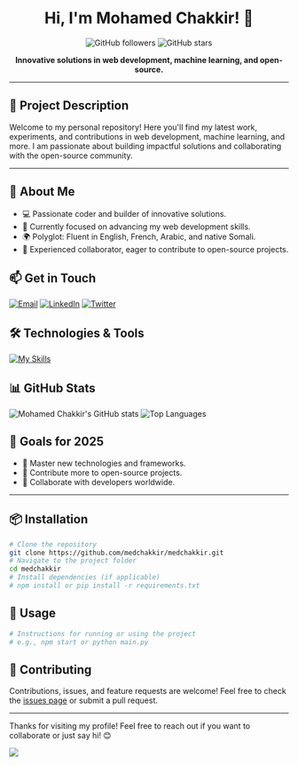
<h1 align="center">Hi, I'm Mohamed Chakkir! 👋</h1>
<p align="center">
  <img src="https://img.shields.io/github/followers/medchakkir?style=social" alt="GitHub followers">
  <img src="https://img.shields.io/github/stars/medchakkir/medchakkir?style=social" alt="GitHub stars">
</p>

<p align="center"><b>Innovative solutions in web development, machine learning, and open-source.</b></p>

---

## 📖 Project Description
Welcome to my personal repository! Here you'll find my latest work, experiments, and contributions in web development, machine learning, and more. I am passionate about building impactful solutions and collaborating with the open-source community.

---


## 🚀 About Me
- 💻 Passionate coder and builder of innovative solutions.
- 🌱 Currently focused on advancing my web development skills.
- 🌍 Polyglot: Fluent in English, French, Arabic, and native Somali.
- 🤝 Experienced collaborator, eager to contribute to open-source projects.


## 📫 Get in Touch
<p align="left">
  <a href="mailto:demahomali01@gmail.com"><img src="https://img.shields.io/badge/email-D14836?style=for-the-badge&logo=gmail&logoColor=white" alt="Email"></a>
  <a href="https://www.linkedin.com/in/medchakkir/"><img src="https://img.shields.io/badge/linkedin-0A66C2?style=for-the-badge&logo=linkedin&logoColor=white" alt="LinkedIn"></a>
  <a href="https://twitter.com/medchakkir"><img src="https://img.shields.io/badge/twitter-1DA1F2?style=for-the-badge&logo=twitter&logoColor=white" alt="Twitter"></a>
</p>


## 🛠️ Technologies & Tools
[![My Skills](https://skillicons.dev/icons?i=python,js,ts,java,c,cpp,php,html,css,nodejs,react,express,nextjs,jquery,sass,tailwind,bootstrap,flask,vite,wordpress,mongodb,mysql,postgres,redis,prisma,github,git,docker,ubuntu,postman,vscode,idea,pycharm,webstorm,sublime)](https://skillicons.dev)


## 📊 GitHub Stats
<picture>
  <source srcset="https://github-readme-stats.vercel.app/api?username=medchakkir&show_icons=true&hide_rank=true&theme=dark" media="(prefers-color-scheme: dark)">
  <source srcset="https://github-readme-stats.vercel.app/api?username=medchakkir&show_icons=true&hide_rank=true&theme=light" media="(prefers-color-scheme: light)">
  <img src="https://github-readme-stats.vercel.app/api?username=medchakkir&show_icons=true&hide_rank=true&theme=light" alt="Mohamed Chakkir's GitHub stats">
</picture>

<picture>
  <source srcset="https://github-readme-stats.vercel.app/api/top-langs/?username=medchakkir&layout=compact&theme=dark" media="(prefers-color-scheme: dark)">
  <source srcset="https://github-readme-stats.vercel.app/api/top-langs/?username=medchakkir&layout=compact&theme=light" media="(prefers-color-scheme: light)">
  <img src="https://github-readme-stats.vercel.app/api/top-langs/?username=medchakkir&layout=compact&theme=light" alt="Top Languages">
</picture>


## 🎯 Goals for 2025
- 🚀 Master new technologies and frameworks.
- 🤝 Contribute more to open-source projects.
- 👥 Collaborate with developers worldwide.

---

## 📦 Installation
```bash
# Clone the repository
git clone https://github.com/medchakkir/medchakkir.git
# Navigate to the project folder
cd medchakkir
# Install dependencies (if applicable)
# npm install or pip install -r requirements.txt
```

## 🚀 Usage
```bash
# Instructions for running or using the project
# e.g., npm start or python main.py
```

## 🤝 Contributing
Contributions, issues, and feature requests are welcome! Feel free to check the [issues page](https://github.com/medchakkir/medchakkir/issues) or submit a pull request.

---

Thanks for visiting my profile! Feel free to reach out if you want to collaborate or just say hi! 😊

![](https://komarev.com/ghpvc/?username=momed-ali01&label=PROFILE+VIEWS)
